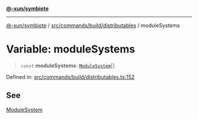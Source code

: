 [**@-xun/symbiote**](../../../../../README.md)

***

[@-xun/symbiote](../../../../../README.md) / [src/commands/build/distributables](../README.md) / moduleSystems

# Variable: moduleSystems

> `const` **moduleSystems**: [`ModuleSystem`](../enumerations/ModuleSystem.md)[]

Defined in: [src/commands/build/distributables.ts:152](https://github.com/Xunnamius/symbiote/blob/49eb9bd7563e40ea52da5a2140cfd27942428d9e/src/commands/build/distributables.ts#L152)

## See

[ModuleSystem](../enumerations/ModuleSystem.md)
